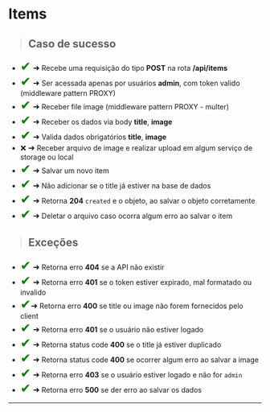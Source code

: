 
# Items

> ## Caso de sucesso

- <span style='font-size:25px; color: green;'>&#10004;</span>
  <span style='font-size:16px;'>&#10140;</span> Recebe uma requisição do tipo **POST** na rota **/api/items**
- <span style='font-size:25px; color: green;'>&#10004;</span>
  <span style='font-size:16px;'>&#10140;</span> Ser acessada apenas por usuários **admin**, com token valido (middleware pattern PROXY)
- <span style='font-size:25px; color: green;'>&#10004;</span>
  <span style='font-size:16px;'>&#10140;</span> Receber file image (middleware pattern PROXY - multer)
- <span style='font-size:25px; color: green;'>&#10004;</span>
  <span style='font-size:16px;'>&#10140;</span> Receber os dados via body **title**, **image**
- <span style='font-size:25px; color: green;'>&#10004;</span>
  <span style='font-size:16px;'>&#10140;</span> Valida dados obrigatórios **title**, **image**
- <span style='font-size:15px;'>&#10060;</span>
  <span style='font-size:16px;'>&#10140;</span> Receber arquivo de image e realizar upload em algum serviço de storage ou local
- <span style='font-size:25px; color: green;'>&#10004;</span>
  <span style='font-size:16px;'>&#10140;</span> Salvar um novo item
- <span style='font-size:25px; color: green;'>&#10004;</span>
  <span style='font-size:16px;'>&#10140;</span> Não adicionar se o title já estiver na base de dados
- <span style='font-size:25px; color: green;'>&#10004;</span>
  <span style='font-size:16px;'>&#10140;</span> Retorna **204** `created` e o objeto, ao salvar o objeto corretamente
- <span style='font-size:25px; color: green;'>&#10004;</span>
  <span style='font-size:16px;'>&#10140;</span> Deletar o arquivo caso ocorra algum erro ao salvar o item

> ## Exceções

- <span style='font-size:25px; color: green;'>&#10004;</span>
  <span style='font-size:16px;'>&#10140;</span> Retorna erro **404** se a API não existir
- <span style='font-size:25px; color: green;'>&#10004;</span>
  <span style='font-size:16px;'>&#10140;</span> Retorna erro **401** se o token estiver expirado, mal formatado ou invalido
- <span style='font-size:25px; color: green;'>&#10004;</span><span style='font-size:16px;'>&#10140;</span> Retorna erro **400** se title ou image não forem fornecidos pelo client
- <span style='font-size:25px; color: green;'>&#10004;</span>
  <span style='font-size:16px;'>&#10140;</span> Retorna erro **401** se o usuário não estiver logado
- <span style='font-size:25px; color: green;'>&#10004;</span>
  <span style='font-size:16px;'>&#10140;</span> Retorna status code **400** se o title já estiver duplicado
- <span style='font-size:25px; color: green;'>&#10004;</span>
  <span style='font-size:16px;'>&#10140;</span> Retorna status code **400** se ocorrer algum erro ao salvar a image
- <span style='font-size:25px; color: green;'>&#10004;</span>
  <span style='font-size:16px;'>&#10140;</span> Retorna erro **403** se o usuário estiver logado e não for `admin`
- <span style='font-size:25px; color: green;'>&#10004;</span>
  <span style='font-size:16px;'>&#10140;</span> Retorna erro **500** se der erro ao salvar os dados

-----------------------------------------------------------------------------------------------